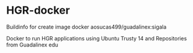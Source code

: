 # HGR-docker

Buildinfo for create image docker aosucas499/guadalinex:sigala

Docker to run HGR applications using Ubuntu Trusty 14 and Repositories from Guadalinex edu  
